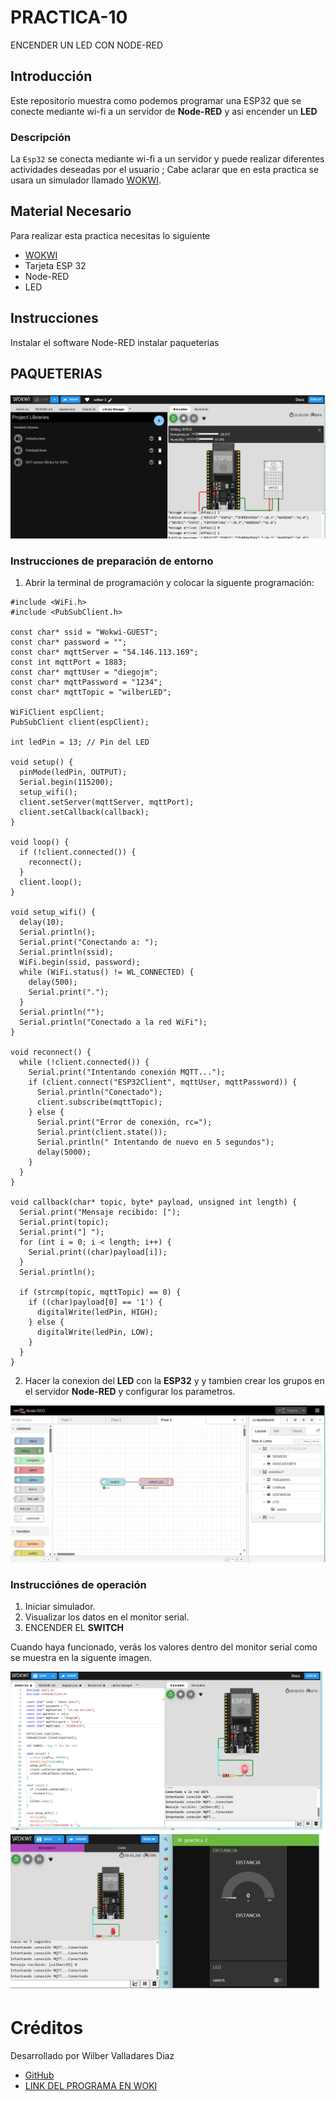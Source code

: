 # PRACTICA-10
ENCENDER UN LED CON NODE-RED
## Introducción

Este repositorio muestra como podemos programar una ESP32  que se conecte mediante wi-fi a un servidor de **Node-RED** y asi encender un **LED**



### Descripción

La ```Esp32``` se conecta mediante wi-fi a un servidor y puede realizar diferentes actividades deseadas por el usuario ; Cabe aclarar que en  esta practica se usara un simulador llamado [WOKWI](https://https://wokwi.com/).


## Material Necesario

Para realizar esta practica necesitas lo siguiente

- [WOKWI](https://https://wokwi.com/)
- Tarjeta ESP 32
- Node-RED
- LED

## Instrucciones
Instalar el software Node-RED
instalar paqueterias 


## PAQUETERIAS
![](https://github.com/WilberVD/PRACTICA8/blob/main/librerias.jpg)

### Instrucciones de preparación de entorno 

1. Abrir la terminal de programación y colocar la siguente programación:

```
#include <WiFi.h>
#include <PubSubClient.h>

const char* ssid = "Wokwi-GUEST";
const char* password = "";
const char* mqttServer = "54.146.113.169";
const int mqttPort = 1883;
const char* mqttUser = "diegojm";
const char* mqttPassword = "1234";
const char* mqttTopic = "wilberLED";

WiFiClient espClient;
PubSubClient client(espClient);

int ledPin = 13; // Pin del LED

void setup() {
  pinMode(ledPin, OUTPUT);
  Serial.begin(115200);
  setup_wifi();
  client.setServer(mqttServer, mqttPort);
  client.setCallback(callback);
}

void loop() {
  if (!client.connected()) {
    reconnect();
  }
  client.loop();
}

void setup_wifi() {
  delay(10);
  Serial.println();
  Serial.print("Conectando a: ");
  Serial.println(ssid);
  WiFi.begin(ssid, password);
  while (WiFi.status() != WL_CONNECTED) {
    delay(500);
    Serial.print(".");
  }
  Serial.println("");
  Serial.println("Conectado a la red WiFi");
}

void reconnect() {
  while (!client.connected()) {
    Serial.print("Intentando conexión MQTT...");
    if (client.connect("ESP32Client", mqttUser, mqttPassword)) {
      Serial.println("Conectado");
      client.subscribe(mqttTopic);
    } else {
      Serial.print("Error de conexión, rc=");
      Serial.print(client.state());
      Serial.println(" Intentando de nuevo en 5 segundos");
      delay(5000);
    }
  }
}

void callback(char* topic, byte* payload, unsigned int length) {
  Serial.print("Mensaje recibido: [");
  Serial.print(topic);
  Serial.print("] ");
  for (int i = 0; i < length; i++) {
    Serial.print((char)payload[i]);
  }
  Serial.println();

  if (strcmp(topic, mqttTopic) == 0) {
    if ((char)payload[0] == '1') {
      digitalWrite(ledPin, HIGH);
    } else {
      digitalWrite(ledPin, LOW);
    }
  }
}
```

2. Hacer la conexion del  **LED**  con la **ESP32** y y tambien crear los grupos en el servidor **Node-RED** y configurar los parametros.

![](https://github.com/WilberVD/PRACTICA-10/blob/main/nodred.jpg)


### Instrucciónes de operación

1. Iniciar simulador.
2. Visualizar los datos en el monitor serial.
3. ENCENDER EL **SWITCH** 


Cuando haya funcionado, verás los valores dentro del monitor serial como se muestra en la siguente imagen.

![](https://github.com/WilberVD/PRACTICA-10/blob/main/corriendo.jpg)
![](https://github.com/WilberVD/PRACTICA-10/blob/main/corr2.jpg)

# Créditos

Desarrollado por Wilber Valladares Diaz

- [GitHub](WilberVD (github.com))
- [LINK DEL PROGRAMA EN WOKI](https://wokwi.com/projects/387863774841582593)
